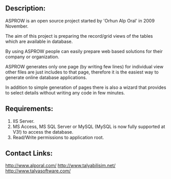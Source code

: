 ## Description: ##

ASPROW is an open source project started by 'Orhun Alp Oral' in 2009 November.

The aim of this project is preparing the record/grid views of the tables which are available in database.

By using ASPROW people can easily prepare web based solutions for their company or organization.

ASPROW generates only one page (by writing few lines) for individual view other files are just includes to that page, therefore it is the easiest way to generate online database applications.

In addition to simple generation of pages there is also a wizard that provides to select details without writing any code in few minutes.

## Requirements: ##
1. IIS Server.
2. MS Access, MS SQL Server or MySQL  (MySQL is now fully supported at V3!) to access the database.
3. Read/Write permissions to application root.

## Contact Links: ##
http://www.alporal.com/
http://www.talyabilisim.net/
http://www.talyasoftware.com/